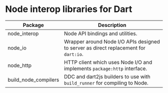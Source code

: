 # Node interop libraries for Dart

| Package                 | Description                                                                          |
|-------------------------|--------------------------------------------------------------------------------------|
| node_interop            | Node API bindings and utilities.                                                     |
| node_io                 | Wrapper around Node I/O APIs designed to server as direct replacement for `dart:io`. |
| node_http               | HTTP client which uses Node I/O and implements `package:http` interface.             |
| build_node_compilers    | DDC and dart2js builders to use with `build_runner` for compiling to Node.           |
